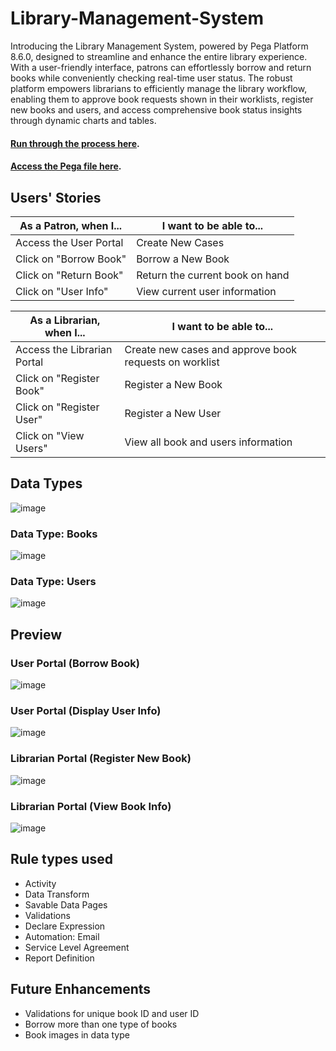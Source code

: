 # Library-Management-System

Introducing the Library Management System, powered by Pega Platform 8.6.0, designed to streamline and enhance the entire library experience. With a user-friendly interface, patrons can effortlessly borrow and return books while conveniently checking real-time user status. The robust platform empowers librarians to efficiently manage the library workflow, enabling them to approve book requests shown in their worklists, register new books and users, and access comprehensive book status insights through dynamic charts and tables. 

#### <a href="https://docs.google.com/presentation/d/1NQDezvczfhJTow8gStUisU0mIq8lT4wc/edit?usp=drive_link&ouid=113842597631816499334&rtpof=true&sd=true">Run through the process here</a>. 

#### <a href="https://drive.google.com/drive/folders/1ZwEqkCBzY4DgNLBMiaC9i9iXbsFzHNl3?usp=drive_link">Access the Pega file here</a>. 

## Users' Stories

| As a Patron, when I... | I want to be able to... | 
| ------------- | ------------- |
| Access the User Portal  | Create New Cases | 
| Click on "Borrow Book" | Borrow a New Book  | 
| Click on "Return Book" | Return the current book on hand  | 
| Click on "User Info" | View current user information  | 


| As a Librarian, when I... | I want to be able to... | 
| ------------- | ------------- |
| Access the Librarian Portal  | Create new cases and approve book requests on worklist | 
| Click on "Register Book" | Register a New Book  | 
| Click on "Register User" | Register a New User  | 
| Click on "View Users" | View all book and users information  | 

## Data Types

![image](https://github.com/roscxn/Library-Management-System/assets/114375385/3fe11e90-f22c-47c8-8e07-5abed866e1a6)

### Data Type: Books
![image](https://github.com/roscxn/Library-Management-System/assets/114375385/0a18a765-ff0b-4c1e-b13e-a931d69fa96a)

### Data Type: Users
![image](https://github.com/roscxn/Library-Management-System/assets/114375385/3b9ba11b-f1de-4299-98e1-9598129a7ac3)


## Preview

### User Portal (Borrow Book)

![image](https://github.com/roscxn/Library-Management-System/assets/114375385/1a514f33-f626-4226-a43b-2859304570ec)

### User Portal (Display User Info)

![image](https://github.com/roscxn/Library-Management-System/assets/114375385/975fe9fb-2345-4362-a3a2-eb9748d57ca0)

### Librarian Portal (Register New Book)
![image](https://github.com/roscxn/Library-Management-System/assets/114375385/2a41f516-c5f9-40c5-bbc8-da76836cb3ee)

### Librarian Portal (View Book Info)
![image](https://github.com/roscxn/Library-Management-System/assets/114375385/c48f86ed-d06c-4374-bc71-80d362fb533b)


## Rule types used

* Activity 
* Data Transform
* Savable Data Pages
* Validations
* Declare Expression
* Automation: Email
* Service Level Agreement
* Report Definition


## Future Enhancements
* Validations for unique book ID and user ID
* Borrow more than one type of books
* Book images in data type

  

